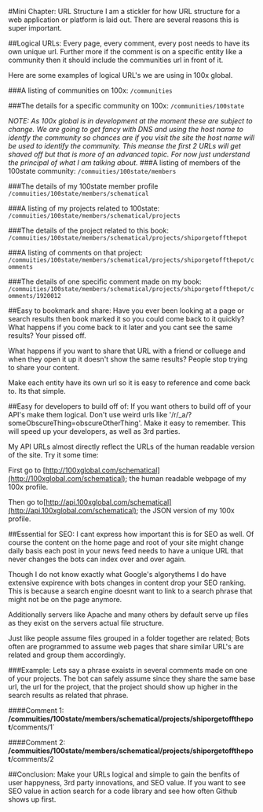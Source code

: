 #Mini Chapter: URL Structure
I am a stickler for how URL structure for a web application or platform is laid out. There are several reasons this is super important.

##Logical URLs:
Every page, every comment, every post needs to have its own unique url. Further more if the comment is on a specific entity like a community then it should include the communities url in front of it.


Here are some examples of logical URL's we are using in 100x global.


###A listing of communities on 100x:
`/communities`

###The details for a specific community on 100x:
`/communities/100state`

_NOTE: As 100x global is in development at the moment these are subject to change. We are going to get fancy with DNS and using the host name to identfy the community so chances are if you visit the site the host name will be used to identify the community. This meanse the first 2 URLs will get shaved off but that is more of an advanced topic. For now just understand the principal of what I am talking about._
###A listing of members of the 100state community:
`/commuities/100state/members`

###The details of my 100state member profile
`/commuities/100state/members/schematical`

###A listing of my projects related to 100state:
`/commuities/100state/members/schematical/projects`

###The details of the project related to this book:
`/commuities/100state/members/schematical/projects/shiporgetoffthepot`

###A listing of comments on that project:
`/commuities/100state/members/schematical/projects/shiporgetoffthepot/comments`

###The details of one specific comment made on my book:
`/commuities/100state/members/schematical/projects/shiporgetoffthepot/comments/1920012`


##Easy to bookmark and share:
Have you ever been looking at a page or search results then book marked it so you could come back to it quickly? What happens if you come back to it later and you cant see the same results? Your pissed off.

What happens if you want to share that URL with a friend or colluege and when they open it up it doesn't show the same results? People stop trying to share your content.

Make each entity have its own url so it is easy to reference and come back to. Its that simple.

##Easy for developers to build off of:
If you want others to build off of your API's make them logical. Don't use weird urls like '/r/_a/?someObscureThing=obscureOtherThing'. Make it easy to remember. This will speed up your developers, as well as 3rd parties.

My API URLs almost directly reflect the URLs of the human readable version of the site. Try it some time:

First go to [http://100xglobal.com/schematical](http://100xglobal.com/schematical); the human readable webpage of my 100x profile.

Then go to[http://api.100xglobal.com/schematical](http://api.100xglobal.com/schematical); the JSON version of my 100x profile.

##Essential for SEO:
I cant express how important this is for SEO as well. Of course the content on the home page and root of your site might change daily basis each post in your news feed needs to have a unique URL that never changes the bots can index over and over again.

Though I do not know exactly what Google's algorythems I do have extensive expirence with bots changes in content drop your SEO ranking. This is because a search engine doesnt want to link to a search phrase that might not be on the page anymore.

Additionally servers like Apache and many others by default serve up files as they exist on the servers actual file structure.

Just like people assume files grouped in a folder together are related; Bots often are programmed to assume web pages that share similar URL's are related and group them accordingly.

###Example:
Lets say a phrase exaists in several comments made on one of your projects. The bot can safely assume since they share the same base url, the url for the project, that the project should show up higher in the search results as related that phrase.

####Comment 1:
**/commuities/100state/members/schematical/projects/shiporgetoffthepot**/comments/1`

####Comment 2:
**/commuities/100state/members/schematical/projects/shiporgetoffthepot**/comments/2

##Conclusion:
Make your URLs logical and simple to gain the benfits of user happyness, 3rd party innovations, and SEO value. If you want to see SEO value in action search for a code library and see how often Github shows up first.
